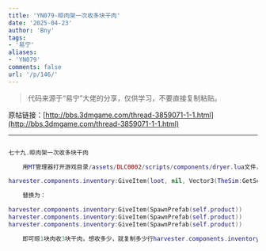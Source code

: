 ```yaml
---
title: 'YN079-晾肉架一次收多块干肉'
date: '2025-04-23'
author: 'Bny'
tags:
- '易宁'
aliases:
- 'YN079'
comments: false
url: '/p/146/'
---
```


> 代码来源于“易宁”大佬的分享，仅供学习，不要直接复制粘贴。

原帖链接：[http://bbs.3dmgame.com/thread-3859071-1-1.html](http://bbs.3dmgame.com/thread-3859071-1-1.html)

---

```lua  

七十九.晾肉架一次收多块干肉

	用MT管理器打开游戏目录/assets/DLC0002/scripts/components/dryer.lua文件，将以下内容：

harvester.components.inventory:GiveItem(loot, nil, Vector3(TheSim:GetScreenPos(self.inst.Transform:GetWorldPosition())))

	替换为：

harvester.components.inventory:GiveItem(SpawnPrefab(self.product))
harvester.components.inventory:GiveItem(SpawnPrefab(self.product))
harvester.components.inventory:GiveItem(SpawnPrefab(self.product))

	即可晾1块肉收3块干肉，想收多少，就复制多少行harvester.components.inventory:GiveItem(SpawnPrefab(self.product))即可

```  

